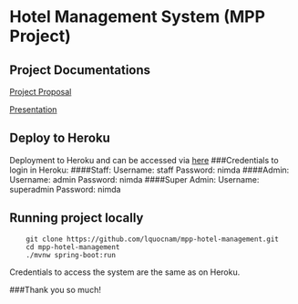 # Hotel Management System (MPP Project)

## Project Documentations
<a href="https://github.com/lquocnam/mpp-hotel-management/blob/develop/docs/Hotel_Management_Proposal_1.3.docx">Project Proposal</a>

<a href="https://github.com/lquocnam/mpp-hotel-management/blob/develop/docs/Hotel_Management_System_1.5.pptx">Presentation</a>

## Deploy to Heroku
Deployment to Heroku and can be accessed via <a href="https://mpp-hotel-management.herokuapp.com">here</a>
###Credentials to login in Heroku:
####Staff:
    Username: staff
    Password: nimda
####Admin:
    Username: admin
    Password: nimda
####Super Admin:
    Username: superadmin
    Password: nimda

## Running project locally
```
	git clone https://github.com/lquocnam/mpp-hotel-management.git
	cd mpp-hotel-management
	./mvnw spring-boot:run
```
Credentials to access the system are the same as on Heroku. 

###Thank you so much!
